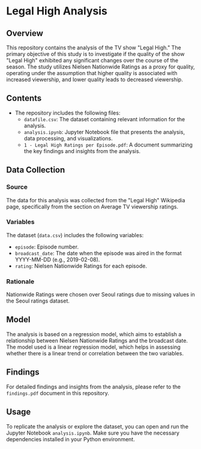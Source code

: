 # Legal High Analysis

## Overview
This repository contains the analysis of the TV show "Legal High." The primary objective of this study is to investigate if the quality of the show "Legal High" exhibited any significant changes over the course of the season. The study utilizes Nielsen Nationwide Ratings as a proxy for quality, operating under the assumption that higher quality is associated with increased viewership, and lower quality leads to decreased viewership.

## Contents
- The repository includes the following files:
  - `datafile.csv`: The dataset containing relevant information for the analysis.
  - `analysis.ipynb`: Jupyter Notebook file that presents the analysis, data processing, and visualizations.
  - `1 - Legal High Ratings per Episode.pdf`: A document summarizing the key findings and insights from the analysis.

## Data Collection
### Source
The data for this analysis was collected from the "Legal High" Wikipedia page, specifically from the section on Average TV viewership ratings.

### Variables
The dataset (`data.csv`) includes the following variables:
- `episode`: Episode number.
- `broadcast_date`: The date when the episode was aired in the format YYYY-MM-DD (e.g., 2019-02-08).
- `rating`: Nielsen Nationwide Ratings for each episode.

### Rationale
Nationwide Ratings were chosen over Seoul ratings due to missing values in the Seoul ratings dataset.

## Model
The analysis is based on a regression model, which aims to establish a relationship between Nielsen Nationwide Ratings and the broadcast date. The model used is a linear regression model, which helps in assessing whether there is a linear trend or correlation between the two variables.

## Findings
For detailed findings and insights from the analysis, please refer to the `findings.pdf` document in this repository.

## Usage
To replicate the analysis or explore the dataset, you can open and run the Jupyter Notebook `analysis.ipynb`. Make sure you have the necessary dependencies installed in your Python environment.
